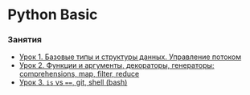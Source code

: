 # Python Basic


### Занятия

- [Урок 1. Базовые типы и структуры данных. Управление потоком](lessons/lesson.1/)
- [Урок 2. Функции и аргументы, декораторы, генераторы; comprehensions, map, filter, reduce](lessons/lesson.2/)
- [Урок 3. `is` vs `==`, git, shell (bash)](lessons/lesson.3/)

